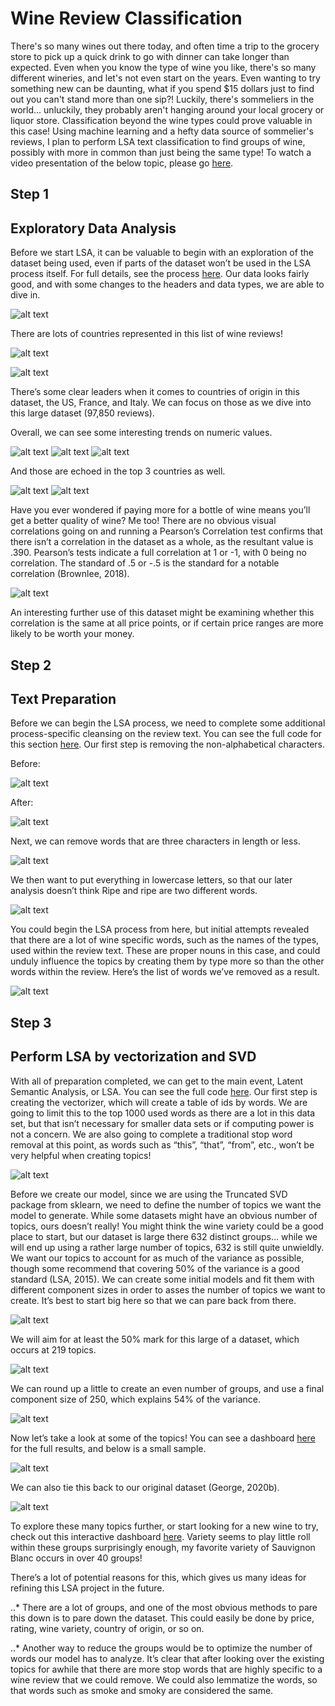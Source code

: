 # Wine Review Classification
There's so many wines out there today, and often time a trip to the grocery store to pick up a quick drink to go with dinner can take longer than expected. Even when you know the type of wine you like, there's so many different wineries, and let's not even start on the years. Even wanting to try something new can be daunting, what if you spend $15 dollars just to find out you can't stand more than one sip?!
Luckily, there's sommeliers in the world... unluckily, they probably aren't hanging around your local grocery or liquor store. Classification beyond the wine types could prove valuable in this case! Using machine learning and a hefty data source of sommelier's reviews, I plan to perform LSA text classification to find groups of wine, possibly with more in common than just being the same type!
To watch a video presentation of the below topic, please go [here]().
  
## Step 1  
## Exploratory Data Analysis  
Before we start LSA, it can be valuable to begin with an exploration of the dataset being used, even if parts of the dataset won’t be used in the LSA process itself. For full details, see the process [here]( https://github.com/LBusalacchi/msds696/blob/master/1_WineClassification_CleansingandEDA.ipynb). 
Our data looks fairly good, and with some changes to the headers and data types, we are able to dive in. 
  
![alt text](https://github.com/LBusalacchi/msds696/blob/master/Images/1.png)
  
There are lots of countries represented in this list of wine reviews!
  
![alt text](https://github.com/LBusalacchi/msds696/blob/master/Images/2.png)
  
![alt text](https://github.com/LBusalacchi/msds696/blob/master/Images/3.png)
  
There’s some clear leaders when it comes to countries of origin in this dataset, the US, France, and Italy. We can focus on those as we dive into this large dataset (97,850 reviews). 

Overall, we can see some interesting trends on numeric values.   
  
![alt text](https://github.com/LBusalacchi/msds696/blob/master/Images/4.png)   ![alt text](https://github.com/LBusalacchi/msds696/blob/master/Images/5.png)
![alt text](https://github.com/LBusalacchi/msds696/blob/master/Images/6.png)
  
And those are echoed in the top 3 countries as well. 
  
![alt text](https://github.com/LBusalacchi/msds696/blob/master/Images/7.png) 	![alt text](https://github.com/LBusalacchi/msds696/blob/master/Images/8.png)

Have you ever wondered if paying more for a bottle of wine means you’ll get a better quality of wine? Me too! There are no obvious visual correlations going on and running a Pearson’s Correlation test confirms that there isn’t a correlation in the dataset as a whole, as the resultant value is .390. Pearson’s tests indicate a full correlation at 1 or -1, with 0 being no correlation. The standard of .5 or -.5 is the standard for a notable correlation (Brownlee, 2018). 
  
![alt text](https://github.com/LBusalacchi/msds696/blob/master/Images/9.png)
  
An interesting further use of this dataset might be examining whether this correlation is the same at all price points, or if certain price ranges are more likely to be worth your money. 
  
  
## Step 2
## Text Preparation
Before we can begin the LSA process, we need to complete some additional process-specific cleansing on the review text. You can see the full code for this section [here]( https://github.com/LBusalacchi/msds696/blob/master/2_WineClassification_TextPreparation.ipynb).
Our first step is removing the non-alphabetical characters. 
  
Before:
  
![alt text](https://github.com/LBusalacchi/msds696/blob/master/Images/10.png)
  
After:
  
![alt text](https://github.com/LBusalacchi/msds696/blob/master/Images/11.png)
  
Next, we can remove words that are three characters in length or less. 
  
![alt text](https://github.com/LBusalacchi/msds696/blob/master/Images/12.png)
  
We then want to put everything in lowercase letters, so that our later analysis doesn’t think Ripe and ripe are two different words. 
  
![alt text](https://github.com/LBusalacchi/msds696/blob/master/Images/13.png)
  
You could begin the LSA process from here, but initial attempts revealed that there are a lot of wine specific words, such as the names of the types, used within the review text. These are proper nouns in this case, and could unduly influence the topics by creating them by type more so than the other words within the review. Here’s the list of words we’ve removed as a result. 
  
![alt text](https://github.com/LBusalacchi/msds696/blob/master/Images/14.png)
  
  
## Step 3 
## Perform LSA by vectorization and SVD
With all of preparation completed, we can get to the main event, Latent Semantic Analysis, or LSA. You can see the full code [here](https://github.com/LBusalacchi/msds696/blob/master/3_WineClassification_LSA.ipynb).
Our first step is creating the vectorizer, which will create a table of ids by words. We are going to limit this to the top 1000 used words as there are a lot in this data set, but that isn’t necessary for smaller data sets or if computing power is not a concern. We are also going to complete a traditional stop word removal at this point, as words such as “this”, “that”, “from”, etc., won’t be very helpful when creating topics!
  
![alt text](https://github.com/LBusalacchi/msds696/blob/master/Images/15.png)
  
Before we create our model, since we are using the Truncated SVD package from sklearn, we need to define the number of topics we want the model to generate. While some datasets might have an obvious number of topics, ours doesn’t really! You might think the wine variety could be a good place to start, but our dataset is large there 632 distinct groups… while we will end up using a rather large number of topics, 632 is still quite unwieldly. We want our topics to account for as much of the variance as possible, though some recommend that covering 50% of the variance is a good standard (LSA, 2015). We can create some initial models and fit them with different component sizes in order to asses the number of topics we want to create. It’s best to start big here so that we can pare back from there. 
  
![alt text](https://github.com/LBusalacchi/msds696/blob/master/Images/16.png)
  
We will aim for at least the 50% mark for this large of a dataset, which occurs at 219 topics. 
  
![alt text](https://github.com/LBusalacchi/msds696/blob/master/Images/17.png)
  
We can round up a little to create an even number of groups, and use a final component size of 250, which explains 54% of the variance. 
  
![alt text](https://github.com/LBusalacchi/msds696/blob/master/Images/18.png)
  
Now let’s take a look at some of the topics! You can see a dashboard [here]( https://public.tableau.com/profile/lauren.busalacchi#!/vizhome/WineClassifications/Overview) for the full results, and below is a small sample. 
  
![alt text](https://github.com/LBusalacchi/msds696/blob/master/Images/19.png)
  
We can also tie this back to our original dataset (George, 2020b).
  
![alt text](https://github.com/LBusalacchi/msds696/blob/master/Images/20.png)
  
To explore these many topics further, or start looking for a new wine to try, check out this interactive dashboard [here]( https://public.tableau.com/profile/lauren.busalacchi#!/vizhome/WineClassifications/Overview). Variety seems to play little roll within these groups surprisingly enough, my favorite variety of Sauvignon Blanc occurs in over 40 groups! 
  
There’s a lot of potential reasons for this, which gives us many ideas for refining this LSA project in the future. 
  
..* There are a lot of groups, and one of the most obvious methods to pare this down is to pare down the dataset. This could easily be done by price, rating, wine variety, country of origin, or so on. 
  
..* Another way to reduce the groups would be to optimize the number of words our model has to analyze. It’s clear that after looking over the existing topics for awhile that there are more stop words that are highly specific to a wine review that we could remove. We could also lemmatize the words, so that words such as smoke and smoky are considered the same. 


